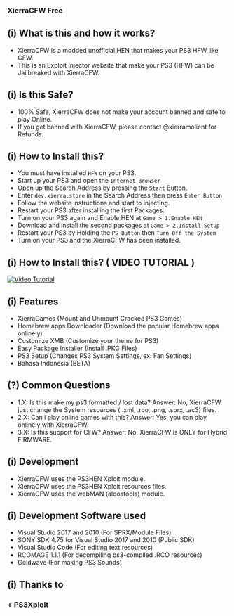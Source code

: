 ### XierraCFW Free

## (i) What is this and how it works?
+ XierraCFW is a modded unofficial HEN that makes your PS3 HFW like CFW.
+ This is an Exploit Injector website that make your PS3 (HFW) can be Jailbreaked with XierraCFW.

## (i) Is this Safe?
+ 100% Safe, XierraCFW does not make your account banned and safe to play Online.
+ If you get banned with XierraCFW, please contact @xierramolient for Refunds.

## (i) How to Install this?
+ You must have installed ``` HFW ``` on your PS3.
+ Start up your PS3 and open the ``` Internet Browser ```
+ Open up the Search Address by pressing the ``` Start ``` Button.
+ Enter ``` dev.xierra.store ``` in the Search Address then press ``` Enter Button ```
+ Follow the website instructions and start to injecting.
+ Restart your PS3 after installing the first Packages.
+ Turn on your PS3 again and Enable HEN at ``` Game > 1.Enable HEN ```
+ Download and install the second packages at ``` Game > 2.Install Setup ```
+ Restart your PS3 by Holding the ``` PS Button ``` then ``` Turn Off the System ```
+ Turn on your PS3 and the XierraCFW has been installed.

## (i) How to Install this? ( VIDEO TUTORIAL )
[![Video Tutorial](https://i.imgur.com/hss3Rg4.jpeg)](https://www.youtube.com/watch?v=J5AqDzkyr-E)

## (i) Features
+ XierraGames (Mount and Unmount Cracked PS3 Games)
+ Homebrew apps Downloader (Download the popular Homebrew apps onlinely)
+ Customize XMB (Customize your theme for PS3)
+ Easy Package Installer (Install .PKG Files)
+ PS3 Setup (Changes PS3 System Settings, ex: Fan Settings)
+ Bahasa Indonesia (BETA)

## (?) Common Questions
+ 1.X: Is this make my ps3 formatted / lost data?
Answer: No, XierraCFW just change the System resources ( .xml, .rco, .png, .sprx, .ac3) files.
+ 2.X: Can i play online games with this?
Answer: Yes, you can play onlinely with XierraCFW.
+ 3.X: Is this support for CFW?
Answer: No, XierraCFW is ONLY for Hybrid FIRMWARE.

## (i) Development
+ XierraCFW uses the PS3HEN Xploit module.
+ XierraCFW uses the PS3HEN Xploit resources files.
+ XierraCFW uses the webMAN (aldostools) module.

## (i) Development Software used
+ Visual Studio 2017 and 2010 (For SPRX/Module Files)
+ $ONY SDK 4.75 for Visual Studio 2017 and 2010 (Public SDK)
+ Visual Studio Code (For editing text resources)
+ RCOMAGE 1.1.1 (For decompiling ps3-compiled .RCO resources)
+ Goldwave (For making PS3 Sounds)

## (i) Thanks to
### + PS3Xploit
